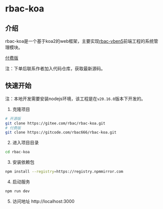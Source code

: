 # rbac-koa
## 介绍
rbac-koa是一个基于koa2的web框架，主要实现[rbac-vben5](https://gitee.com/rbac/rbac-vben5)前端工程的系统管理模块。

[付费版](https://mall.bilibili.com/neul-next/detailuniversal/detail.html?isMerchant=1&page=detailuniversal_detail&saleType=10&itemsId=11293089&loadingShow=1&noTitleBar=1)

注：下单后联系作者加入代码仓库，获取最新源码。

## 快速开始
注：本地开发需要安装nodejs环境，该工程是在`v20.16.0`版本下开发的。

1. 克隆项目
```bash
# 开源版
git clone https://gitee.com/rbac/rbac-koa.git
# 付费版
git clone https://gitcode.com/rbac666/rbac-koa.git
```
2. 进入项目目录
```bash
cd rbac-koa
```
3. 安装依赖包
```bash
npm install --registry=https://registry.npmmirror.com
```
4. 启动服务
```bash
npm run dev
```
5. 访问地址
http://localhost:3000
